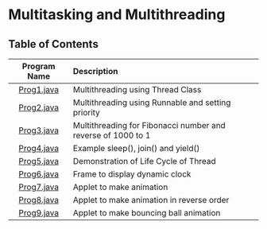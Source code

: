 # Multitasking and Multithreading

## Table of Contents

| Program Name                     | Description                          |
| :-----------------------------:  | :--------------------------------    |
|[Prog1.java](Prog1.java)  |Multithreading using Thread Class|
|[Prog2.java](Prog2.java)  |Multithreading using Runnable and setting priority|
|[Prog3.java](Prog3.java)  |Multithreading for Fibonacci number and reverse of 1000 to 1|
|[Prog4.java](Prog4.java)  |Example sleep(), join() and yield()|
|[Prog5.java](Prog5.java)  |Demonstration of Life Cycle of Thread|
|[Prog6.java](Prog6.java)  |Frame to display dynamic clock|
|[Prog7.java](Prog7.java)  |Applet to make animation|
|[Prog8.java](Prog8.java)  |Applet to make animation in reverse order|
|[Prog9.java](Prog9.java)  |Applet to make bouncing ball animation|